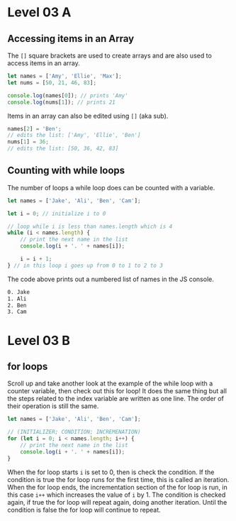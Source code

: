# Level 03 A

## Accessing items in an Array

The `[]` square brackets are used to create arrays and are also used to access items in an array.

```js
let names = ['Amy', 'Ellie', 'Max'];
let nums = [50, 21, 46, 83];

console.log(names[0]); // prints 'Amy'
console.log(nums[1]); // prints 21
```

Items in an array can also be edited using `[]` (aka sub).

```js
names[2] = 'Ben';
// edits the list: ['Amy', 'Ellie', 'Ben']
nums[1] = 36;
// edits the list: [50, 36, 42, 83]
```

## Counting with while loops

The number of loops a while loop does can be counted with a variable.

```js
let names = ['Jake', 'Ali', 'Ben', 'Cam'];

let i = 0; // initialize i to 0

// loop while i is less than names.length which is 4
while (i < names.length) {
	// print the next name in the list
	console.log(i + '. ' + names[i]);

	i = i + 1;
} // in this loop i goes up from 0 to 1 to 2 to 3
```

The code above prints out a numbered list of names in the JS console.

```txt
0. Jake
1. Ali
2. Ben
3. Cam
```

# Level 03 B

## for loops

Scroll up and take another look at the example of the while loop with a counter variable, then check out this for loop! It does the same thing but all the steps related to the index variable are written as one line. The order of their operation is still the same.

```js
let names = ['Jake', 'Ali', 'Ben', 'Cam'];

// (INITIALIZER; CONDITION; INCREMENATION)
for (let i = 0; i < names.length; i++) {
	// print the next name in the list
	console.log(i + '. ' + names[i]);
}
```

When the for loop starts `i` is set to 0, then is check the condition. If the condition is true the for loop runs for the first time, this is called an iteration. When the for loop ends, the incrementation section of the for loop is run, in this case `i++` which increases the value of `i` by 1. The condition is checked again, if true the for loop will repeat again, doing another iteration. Until the condition is false the for loop will continue to repeat.
